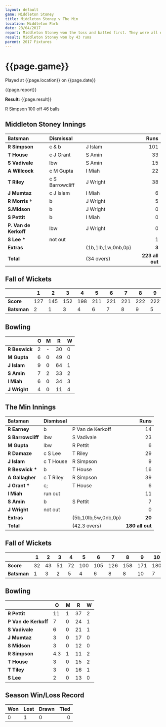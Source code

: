 ```yaml
---
layout: default
game: Middleton Stoney
title: Middleton Stoney v The Min
location: Middleton Park
date: 23/04/2017
report: Middleton Stoney won the toss and batted first. They were all out for 223. The Min were 180 all out with 2.3 overs left.
result: Middleton Stoney won by 43 runs
parent: 2017 Fixtures
---
```


# {{page.game}}

Played at {{page.location}} on {{page.date}}

{{page.report}}

**Result:** {{page.result}}

R Simpson 100 off 46 balls

## Middleton Stoney Innings

| Batsman | Dismissal | | Runs |
|:---|:---|---|---:|
| **R Simpson** | c & b  | J Islam | 101 |
| **T House** | c J Grant | S Amin | 33 |
| **S Vadivale** | lbw | S Amin | 15 |
| **A Willcock** | c M Gupta | I Miah | 22 |
| **T Riley** | c S Barrowcliff | J Wright | 38 |
| **J Mumtaz** | c J Islam  | I Miah | 6 |
| **R Morris &dagger;** | b | J Wright | 5 |
| **S.Midson** | b | J Wright | 0 |
| **S Pettit** | b  | I Miah | 0 |
| **P. Van de Kerkoff** | lbw | J Wright | 0 |
| **S Lee &#42;** | not out |  | 1 |
| **Extras** | | (1b,1lb,1w,0nb,0p) | **3** |
| **Total** | | (34 overs) | **223 all out** |


## Fall of Wickets

| | **1** | **2** | **3** | **4** | **5** | **6** | **7** | **8** | **9** | **10** |
|---|---|---|---|---|---|---|---|---|---|---|
| **Score** | 127 | 145 | 152 | 198 | 211 | 221 | 221 | 222 | 222 | 223 |
| **Batsman** | 2 | 1 | 3 | 4 | 6 | 7 | 8 | 9 | 5 | 10 |

## Bowling

| | O   | M | R  | W |
|---|---|---|---|---|
| **R Beswick** | 2 | - | 30 | 0 |
| **M Gupta** | 6 | 0 | 49 | 0 |
| **J Islam** | 9 | 0 | 64 | 1 |
| **S Amin** | 7 | 2 | 33 | 2 |
| **I Miah** | 6 | 0 | 34 | 3 |
| **J Wright** | 4 | 0 | 11 | 4 |


## The Min Innings

| Batsman | Dismissal | | Runs |
|:---|:---|---|---:|
| **R Earney** | b | P Van de Kerkoff | 14 |
| **S Barrowcliff** | lbw | S Vadivale | 23 |
| **M Gupta** | lbw | R Pettit | 6 |
| **R Damaze** | c S Lee | T Riley | 29 |
| **J Islam** | c T House | R Simpson | 9 |
| **R Beswick &#42;** | b  | T House | 16 |
| **A Gallagher** | c T Riley | R Simpson | 39 |
| **J Grant &#8224;** | c; | T House | 6 |
| **I Miah** | run out |  | 11 |
| **S Amin** | b | S Pettit | 7 |
| **J Wright** | not out |  | 0 |
| **Extras** | | (5b,10lb,5w,0nb,0p) | **20** |
| **Total** | | (42.3 overs) | **180 all out** |

## Fall of Wickets

| | **1** | **2** | **3** | **4** | **5** | **6** | **7** | **8** | **9** | **10** |
|---|---|---|---|---|---|---|---|---|---|---|
| **Score** | 32 | 43 | 51 | 72 | 100 | 105 | 126 | 158 | 171 | 180 |
| **Batsman** | 1 | 3 | 2 | 5 | 4 | 6 | 8 | 8 | 10 | 7 |

## Bowling

| | O   | M | R  | W |
|---|---|---|---|---|
| **R Pettit** | 11 | 1 | 37 | 2 |
| **P Van de Kerkoff** | 7 | 0 | 24 | 1 |
| **S Vadivale** | 6 | 0 | 21 | 1 |
| **J Mumtaz** | 3 | 0 | 17 | 0 |
| **S Midson** | 3 | 0 | 12 | 0 |
| **R Simpson** | 4.3 | 1 | 11 | 2 |
| **T House** | 3 | 0 | 15 | 2 |
| **T Tiley** | 3 | 0 | 16 | 1 |
| **S Lee** | 2 | 0 | 13 | 0 |

## Season Win/Loss Record

| Won | Lost | Drawn | Tied |
|:---|:---|---|---:|
| 0 | 1 | 0 | 0 |